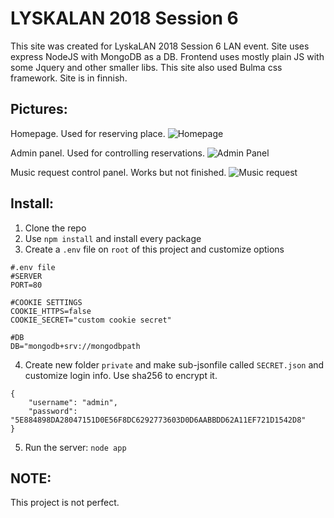 # LYSKALAN 2018 Session 6

This site was created for LyskaLAN 2018 Session 6 LAN event. Site uses express NodeJS with MongoDB as a DB. Frontend uses mostly plain JS with some Jquery and other smaller libs. This site also used Bulma css framework. Site is in finnish.

Pictures:
------

Homepage. Used for reserving place.
![Homepage](https://i.imgur.com/q04AO3i.png)

Admin panel. Used for controlling reservations.
![Admin Panel](https://i.imgur.com/TZxxjXl.png)

Music request control panel. Works but not finished. 
![Music request](https://i.imgur.com/8TpCq1S.png)

Install:
------

1. Clone the repo
2. Use `npm install` and install every package
3. Create a `.env` file on `root` of this project and customize options
```
#.env file
#SERVER
PORT=80

#COOKIE SETTINGS
COOKIE_HTTPS=false
COOKIE_SECRET="custom cookie secret"

#DB
DB="mongodb+srv://mongodbpath
```
4. Create new folder `private` and make sub-jsonfile called `SECRET.json` and customize login info. Use sha256 to encrypt it.
```
{
    "username": "admin",
    "password": "5E884898DA28047151D0E56F8DC6292773603D0D6AABBDD62A11EF721D1542D8"
}
```
5. Run the server: `node app`

NOTE:
------
This project is not perfect.